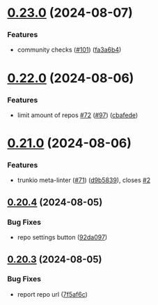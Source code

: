 # [0.23.0](https://github.com/EddieHubCommunity/HealthCheck/compare/v0.22.0...v0.23.0) (2024-08-07)


### Features

* community checks ([#101](https://github.com/EddieHubCommunity/HealthCheck/issues/101)) ([fa3a6b4](https://github.com/EddieHubCommunity/HealthCheck/commit/fa3a6b4afd263a21c1bef2916d8abb4d28e30013))



# [0.22.0](https://github.com/EddieHubCommunity/HealthCheck/compare/v0.21.0...v0.22.0) (2024-08-06)


### Features

* limit amount of repos [#72](https://github.com/EddieHubCommunity/HealthCheck/issues/72) ([#97](https://github.com/EddieHubCommunity/HealthCheck/issues/97)) ([cbafede](https://github.com/EddieHubCommunity/HealthCheck/commit/cbafede973130e41a7f381b7c0fc7c4b41ca5f26))



# [0.21.0](https://github.com/EddieHubCommunity/HealthCheck/compare/v0.20.4...v0.21.0) (2024-08-06)


### Features

* trunkio meta-linter ([#71](https://github.com/EddieHubCommunity/HealthCheck/issues/71)) ([d9b5839](https://github.com/EddieHubCommunity/HealthCheck/commit/d9b5839a388237c3cbbb3c351d3423bb80f7922c)), closes [#2](https://github.com/EddieHubCommunity/HealthCheck/issues/2)



## [0.20.4](https://github.com/EddieHubCommunity/HealthCheck/compare/v0.20.3...v0.20.4) (2024-08-05)


### Bug Fixes

* repo settings button ([92da097](https://github.com/EddieHubCommunity/HealthCheck/commit/92da097c538b2940501ed6329a2f77f068d2e4a3))



## [0.20.3](https://github.com/EddieHubCommunity/HealthCheck/compare/v0.20.2...v0.20.3) (2024-08-05)


### Bug Fixes

* report repo url ([7f5af6c](https://github.com/EddieHubCommunity/HealthCheck/commit/7f5af6c331a9e15c2079d559ebd33b9d3be2ff87))



